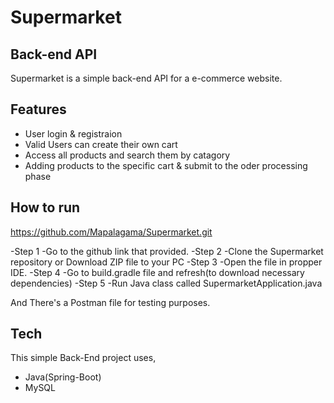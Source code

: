 # Supermarket


## Back-end API



Supermarket is a simple back-end API for a e-commerce website.


## Features

- User login & registraion
- Valid Users can create their own cart
- Access all products and search them by catagory
- Adding products to the specific cart & submit to the oder processing phase



## How to run

https://github.com/Mapalagama/Supermarket.git


-Step 1     -Go to the github link that provided.
-Step 2     -Clone the Supermarket repository or Download ZIP file to your PC
-Step 3     -Open the file in propper IDE.
-Step 4     -Go to build.gradle file and refresh(to download necessary dependencies)
-Step 5     -Run Java class called SupermarketApplication.java


And There's a Postman file for testing purposes.

## Tech

This simple Back-End project uses,

- Java(Spring-Boot)
- MySQL


